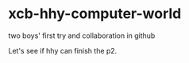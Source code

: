# xcb-hhy-computer-world
two boys' first try and collaboration in github

Let's see if hhy can finish the p2.
